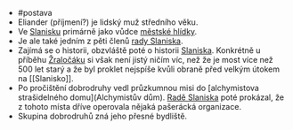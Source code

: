 - #postava
- Eliander (příjmení?) je lidský muž středního věku.
- Ve [Slanisku](Slanisko) primárně jako vůdce [městské hlídky](6572ee5e-a7c1-4e24-a71f-527556701aac).
- Je ale také jedním z pěti členů [rady Slaniska](6572ee5e-e2bd-459b-9d8c-fb7c26a84f29).
- Zajímá se o historii, obzvláště poté o historii [Slaniska](Slanisko). Konkrétně u příběhu [Žraločáku](6572ee5e-9793-43d9-a3be-43f98af6fca5) si však není jistý ničím víc, než že je most více než 500 let starý a že byl proklet nejspíše kvůli obraně před velkým útokem na [[Slanisko]].
- Po pročištění dobrodruhy vedl průzkumnou misi do [alchymistova strašidelného domu](Alchymistův dům). [Radě Slaniska](6572ee5e-e2bd-459b-9d8c-fb7c26a84f29) poté prokázal, že z tohoto místa dříve operovala nějaká pašerácká organizace.
- Skupina dobrodruhů zná jeho přesné bydliště.